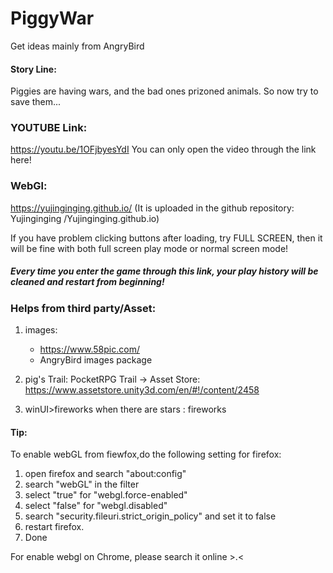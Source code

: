 # PiggyWar
Get ideas mainly from AngryBird

#### Story Line:
Piggies are having wars, and the bad ones prizoned animals. So now try to save them...

### YOUTUBE Link:
https://youtu.be/1OFjbyesYdI
You can only open the video through the link here!

### WebGl:
https://yujinginging.github.io/
(It is uploaded in the github repository: Yujinginging
/Yujinginging.github.io)

If you have problem clicking buttons after loading, try FULL SCREEN, then it will be fine with both full screen play mode or normal screen mode!

#####  Every time you enter the game through this link, your play history will be cleaned and restart from beginning!

### Helps from third party/Asset:
1. images:
    * https://www.58pic.com/
    * AngryBird images package

2. pig's Trail: PocketRPG Trail -> Asset Store:  https://www.assetstore.unity3d.com/en/#!/content/2458
3. winUI>fireworks when there are stars : fireworks


#### Tip:
To enable webGL from fiewfox,do the following setting for firefox:
1. open firefox and search "about:config" 
2. search "webGL" in the filter
3. select "true" for "webgl.force-enabled"
4. select "false" for "webgl.disabled"
5. search "security.fileuri.strict_origin_policy" and set it to false
6. restart firefox.
7. Done

For enable webgl on Chrome, please search it online >.<
